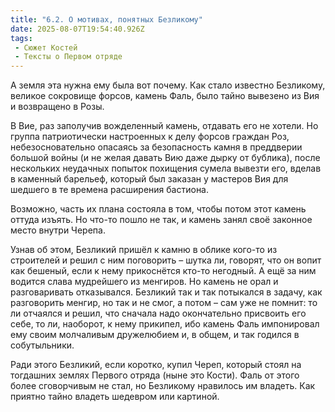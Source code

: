 ```yaml
---
title: "6.2. О мотивах, понятных Безликому"
date: 2025-08-07T19:54:40.926Z
tags:
 - Сюжет Костей
 - Тексты о Первом отряде
---
```


А земля эта нужна ему была вот почему. Как стало известно Безликому,
великое сокровище форсов, камень Фаль, было тайно вывезено из Вия и
возвращено в Розы.

В Вие, раз заполучив вожделенный камень, отдавать его не хотели. Но
группа патриотически настроенных к делу форсов граждан Роз,
небезосновательно опасаясь за безопасность камня в преддверии большой
войны (и не желая давать Вию даже дырку от бублика), после нескольких
неудачных попыток похищения сумела вывезти его, вделав в каменный
барельеф, который был заказан у мастеров Вия для шедшего в те времена
расширения бастиона.

Возможно, часть их плана состояла в том, чтобы потом этот камень оттуда
изъять. Но что-то пошло не так, и камень занял своё законное место
внутри Черепа.

Узнав об этом, Безликий пришёл к камню в облике кого-то из строителей и
решил с ним поговорить – шутка ли, говорят, что он вопит как бешеный,
если к нему прикоснётся кто-то негодный. А ещё за ним водится слава
мудрейшего из менгиров. Но камень не орал и разговаривать отказывался.
Безликий так и так потыкался в задачу, как разговорить менгир, но так и
не смог, а потом – сам уже не помнит: то ли отчаялся и решил, что
сначала надо окончательно присвоить его себе, то ли, наоборот, к нему
прикипел, ибо камень Фаль импонировал ему своим молчаливым дружелюбием
и, в общем, и так годился в собутыльники.

Ради этого Безликий, если коротко, купил Череп, который стоял на
тогдашних землях Первого отряда (ныне это Кости). Фаль от этого более
сговорчивым не стал, но Безликому нравилось им владеть. Как приятно
тайно владеть шедевром или картиной.
